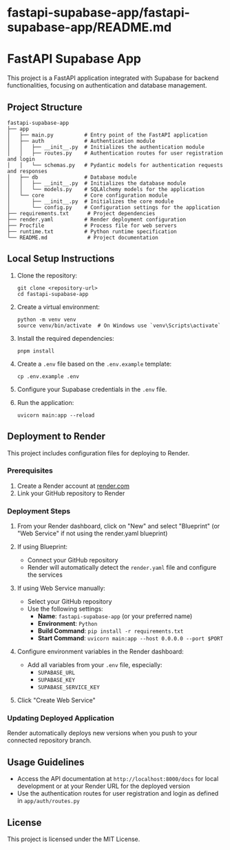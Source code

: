 # fastapi-supabase-app/fastapi-supabase-app/README.md

# FastAPI Supabase App

This project is a FastAPI application integrated with Supabase for backend functionalities, focusing on authentication and database management.

## Project Structure

```
fastapi-supabase-app
├── app
│   ├── main.py          # Entry point of the FastAPI application
│   ├── auth             # Authentication module
│   │   ├── __init__.py  # Initializes the authentication module
│   │   ├── routes.py    # Authentication routes for user registration and login
│   │   └── schemas.py   # Pydantic models for authentication requests and responses
│   ├── db               # Database module
│   │   ├── __init__.py  # Initializes the database module
│   │   └── models.py    # SQLAlchemy models for the application
│   └── core             # Core configuration module
│       ├── __init__.py  # Initializes the core module
│       └── config.py    # Configuration settings for the application
├── requirements.txt      # Project dependencies
├── render.yaml          # Render deployment configuration
├── Procfile             # Process file for web servers
├── runtime.txt          # Python runtime specification
└── README.md             # Project documentation
```

## Local Setup Instructions

1. Clone the repository:
   ```
   git clone <repository-url>
   cd fastapi-supabase-app
   ```

2. Create a virtual environment:
   ```
   python -m venv venv
   source venv/bin/activate  # On Windows use `venv\Scripts\activate`
   ```

3. Install the required dependencies:
   ```
   pnpm install
   ```

4. Create a `.env` file based on the `.env.example` template:
   ```
   cp .env.example .env
   ```

5. Configure your Supabase credentials in the `.env` file.

6. Run the application:
   ```
   uvicorn main:app --reload
   ```

## Deployment to Render

This project includes configuration files for deploying to Render.

### Prerequisites

1. Create a Render account at [render.com](https://render.com/)
2. Link your GitHub repository to Render

### Deployment Steps

1. From your Render dashboard, click on "New" and select "Blueprint" (or "Web Service" if not using the render.yaml blueprint)

2. If using Blueprint:
   - Connect your GitHub repository
   - Render will automatically detect the `render.yaml` file and configure the services

3. If using Web Service manually:
   - Select your GitHub repository
   - Use the following settings:
     - **Name**: `fastapi-supabase-app` (or your preferred name)
     - **Environment**: `Python`
     - **Build Command**: `pip install -r requirements.txt`
     - **Start Command**: `uvicorn main:app --host 0.0.0.0 --port $PORT`

4. Configure environment variables in the Render dashboard:
   - Add all variables from your `.env` file, especially:
     - `SUPABASE_URL`
     - `SUPABASE_KEY`
     - `SUPABASE_SERVICE_KEY`

5. Click "Create Web Service"

### Updating Deployed Application

Render automatically deploys new versions when you push to your connected repository branch.

## Usage Guidelines

- Access the API documentation at `http://localhost:8000/docs` for local development or at your Render URL for the deployed version
- Use the authentication routes for user registration and login as defined in `app/auth/routes.py`

## License

This project is licensed under the MIT License.
